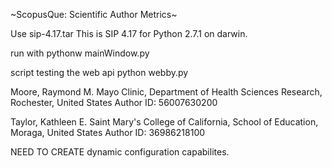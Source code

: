 ~ScopusQue: Scientific Author Metrics~


Use sip-4.17.tar
This is SIP 4.17 for Python 2.7.1 on darwin.


run with
pythonw mainWindow.py

script testing the web api
python webby.py


Moore, Raymond M.
Mayo Clinic, Department of Health Sciences Research, Rochester, United States
Author ID: 56007630200

Taylor, Kathleen E.
Saint Mary's College of California, School of Education, Moraga, United States
Author ID: 36986218100



NEED TO CREATE dynamic configuration capabilites.
